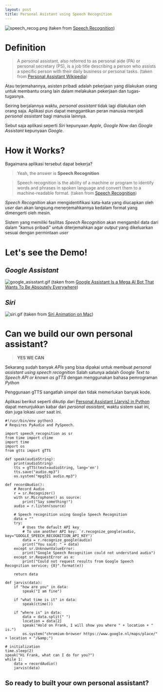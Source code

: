 ```yaml
---
layout: post
title: Personal Asistant using Speech Recognition
---
```


![speech_recog.png](http://copia.com.au/wp-content/themes/copia/images/medicalspeech.png)
(taken from [Speech Recognition](http://copia.com.au/medical-speech-recognition/))

# Definition

> A personal assistant, also referred to as personal aide (PA) or personal secretary (PS), is a job title describing a person who assists a specific person with their daily business or personal tasks.
(taken from [Personal Assistant Wikipedia](https://en.wikipedia.org/wiki/Personal_assistant))

Atau terjemahannya, asisten pribadi adalah pekerjaan yang dilakukan orang untuk membantu orang lain dalam melakukan pekerjaan dan tugas-tugasnya.

Seiring berjalannya waktu, *personal assistant* tidak lagi dilakukan oleh orang saja. Aplikasi pun dapat menggantikan peran manusia menjadi *personal assistant* bagi manusia lainnya.

Sebut saja aplikasi seperti *Siri* kepunyaan *Apple*, *Google Now* dan *Google Assistant* kepunyaan *Google*.

# How it Works?

Bagaimana aplikasi tersebut dapat bekerja?

> Yeah, the answer is **Speech Recognition**

> Speech recognition is the ability of a machine or program to identify words and phrases in spoken language and convert them to a machine-readable format.
(taken from [Speech Recognition](http://searchcrm.techtarget.com/definition/speech-recognition))

*Speech Recognition* akan mengidentifikasi kata-kata yang diucapkan oleh *user* dan akan langsung menerjemahkannya kedalam format yang dimengerti oleh mesin.

Sistem yang memiliki fasilitas *Speech Recognition* akan mengambil data dari dalam "kamus pribadi" untuk diterjemahkan agar *output* yang dikeluarkan sesuai dengan permintaan *user*

# Let's see the Demo!
## *Google Assistant*
![google_asisstant.gif](https://i.kinja-img.com/gawker-media/image/upload/s--fakpVmLm--/c_scale,fl_progressive,q_80,w_800/mebn1kjo7jylfhmakgfw.gif)
(taken from [Google Assistant Is a Mega AI Bot That Wants To Be Absoutely Everywhere](http://gizmodo.com/google-assistant-is-a-mega-chatbot-that-wants-to-be-abs-1777351140))

## *Siri*
![siri.gif](https://cdn.dribbble.com/users/30252/screenshots/2176533/siri-el-capitan.gif)
(taken from [Siri Animation on Mac](https://dribbble.com/shots/2176533-Siri-animation-on-Mac))

# Can we build our own personal assistant?
> __YES WE CAN__

Sekarang sudah banyak *APIs* yang bisa dipakai untuk membuat *personal assistant using speech recognition*
Salah satunya adalah *Google Text to Speech API or known as gTTS* dengan menggunakan bahasa pemrograman *Python*

Penggunaan gTTS sangatlah simpel dan tidak memerlukan banyak kode.

Aplikasi berikut seperti dikutip dari [Personal Assistant (Jarvis) in Python](https://pythonspot.com/en/personal-assistant-jarvis-in-python/) dapat menunjukkan kabar dari *personal assistant*, waktu sistem saat ini, dan juga lokasi *user* saat ini.

```
#!/usr/bin/env python3
# Requires PyAudio and PySpeech.
 
import speech_recognition as sr
from time import ctime
import time
import os
from gtts import gTTS
 
def speak(audioString):
    print(audioString)
    tts = gTTS(text=audioString, lang='en')
    tts.save("audio.mp3")
    os.system("mpg321 audio.mp3")
 
def recordAudio():
    # Record Audio
    r = sr.Recognizer()
    with sr.Microphone() as source:
        print("Say something!")
    audio = r.listen(source)
 
    # Speech recognition using Google Speech Recognition
    data = ""
    try:
        # Uses the default API key
        # To use another API key: `r.recognize_google(audio, key="GOOGLE_SPEECH_RECOGNITION_API_KEY")`
        data = r.recognize_google(audio)
        print("You said: " + data)
    except sr.UnknownValueError:
        print("Google Speech Recognition could not understand audio")
    except sr.RequestError as e:
        print("Could not request results from Google Speech Recognition service; {0}".format(e))
 
    return data
 
def jarvis(data):
    if "how are you" in data:
        speak("I am fine")
 
    if "what time is it" in data:
        speak(ctime())
 
    if "where is" in data:
        data = data.split(" ")
        location = data[2]
        speak("Hold on Frank, I will show you where " + location + " is.")
        os.system("chromium-browser https://www.google.nl/maps/place/" + location + "/&amp;")
 
# initialization
time.sleep(2)
speak("Hi Frank, what can I do for you?")
while 1:
    data = recordAudio()
    jarvis(data)
```

## So ready to built your own personal assistant?
